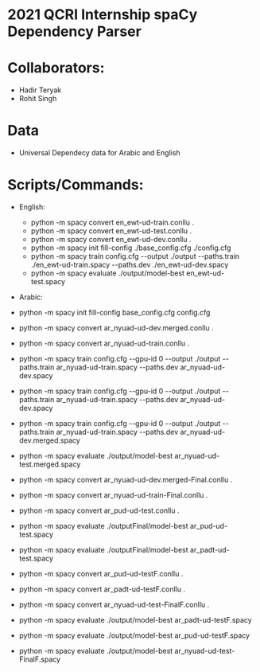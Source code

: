 # 2021 QCRI Internship spaCy Dependency Parser


#
# Collaborators:

  -  Hadir Teryak
  -  Rohit Singh


# Data

 - Universal Dependecy data for Arabic and English


# Scripts/Commands:
- English:
  - python -m spacy convert en_ewt-ud-train.conllu . 
  - python -m spacy convert en_ewt-ud-test.conllu . 
  - python -m spacy convert en_ewt-ud-dev.conllu . 
  - python -m spacy init fill-config ./base_config.cfg ./config.cfg
  - python -m spacy train config.cfg --output ./output --paths.train ./en_ewt-ud-train.spacy --paths.dev ./en_ewt-ud-dev.spacy
  - python -m spacy evaluate ./output/model-best en_ewt-ud-test.spacy 

 
- Arabic:
 - python -m spacy init fill-config base_config.cfg config.cfg
 - python -m spacy convert ar_nyuad-ud-dev.merged.conllu . 
 - python -m spacy convert ar_nyuad-ud-train.conllu . 
 - python -m spacy train config.cfg --gpu-id 0 --output ./output --paths.train ar_nyuad-ud-train.spacy --paths.dev ar_nyuad-ud-dev.spacy
 - python -m spacy train config.cfg --gpu-id 0 --output ./output --paths.train ar_nyuad-ud-train.spacy --paths.dev ar_nyuad-ud-dev.spacy
 - python -m spacy train config.cfg --gpu-id 0 --output ./output --paths.train ar_nyuad-ud-train.spacy --paths.dev ar_nyuad-ud-dev.merged.spacy
 - python -m spacy evaluate ./output/model-best ar_nyuad-ud-test.merged.spacy 
 - python -m spacy convert ar_nyuad-ud-dev.merged-Final.conllu . 
 - python -m spacy convert ar_nyuad-ud-train-Final.conllu . 
 - python -m spacy convert ar_pud-ud-test.conllu . 
 - python -m spacy evaluate ./outputFinal/model-best ar_pud-ud-test.spacy 
 - python -m spacy evaluate ./outputFinal/model-best ar_padt-ud-test.spacy 
 - python -m spacy convert ar_pud-ud-testF.conllu . 
 - python -m spacy convert ar_padt-ud-testF.conllu . 
 - python -m spacy convert ar_nyuad-ud-test-FinalF.conllu . 
 - python -m spacy evaluate ./output/model-best ar_padt-ud-testF.spacy 
 - python -m spacy evaluate ./output/model-best ar_pud-ud-testF.spacy 
 - python -m spacy evaluate ./output/model-best ar_nyuad-ud-test-FinalF.spacy 
  







